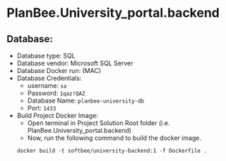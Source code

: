 # PlanBee.University_portal.backend

## Database:
  * Database type: SQL
  * Database vendor: Microsoft SQL Server
  * Database Docker run: (MAC)
* Database Credentials:
  * username: `sa`
  * Password: `1qaz!QAZ`
  * Database Name: `planbee-university-db`
  * Port: `1433`
* Build Project Docker Image:
  * Open terminal in Project Solution Root folder (i.e. PlanBee.University_portal.backend)
  * Now, run the following command to build the docker image.
  ```console
  docker build -t softbee/university-backend:1 -f Dockerfile .
  ```